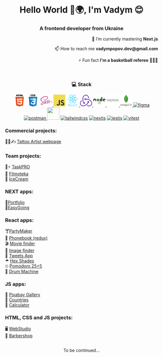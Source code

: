 <h1 align="center">Hello World 👋🌍, I'm Vadym 😊</h1>
<h3 align="center">A frontend developer from Ukraine</h3>
<div align="right">
 <p>🌱 I’m currently mastering <b>Next.js</b> </p>
 <p>📫 How to reach me <b>vadympopov.dev@gmail.com</b> </p>
 <p>⚡  Fun fact <b>I'm a basketball referee</b> 🏀🏀🏀</p>
</div>
<br>

<h3 align="center">💻 Stack</h3>
<p align="center">
 <a href="https://www.w3.org/html/" target="_blank" rel="noreferrer"><img src="https://raw.githubusercontent.com/devicons/devicon/master/icons/html5/html5-original-wordmark.svg" alt="html5" width="40" height="40"/></a> 
 <a href="https://www.w3schools.com/css/" target="_blank" rel="noreferrer"><img src="https://raw.githubusercontent.com/devicons/devicon/master/icons/css3/css3-original-wordmark.svg" alt="css3" width="40" height="40"/></a>
 <a href="https://sass-lang.com" target="_blank" rel="noreferrer"><img src="https://raw.githubusercontent.com/devicons/devicon/master/icons/sass/sass-original.svg" alt="sass" width="40" height="40"/> </a> 
 <a href="https://developer.mozilla.org/en-US/docs/Web/JavaScript" target="_blank" rel="noreferrer"><img src="https://raw.githubusercontent.com/devicons/devicon/master/icons/javascript/javascript-original.svg" alt="javascript" width="40" height="40"/></a> 
 <a href="https://reactjs.org/" target="_blank" rel="noreferrer"><img src="https://raw.githubusercontent.com/devicons/devicon/master/icons/react/react-original-wordmark.svg" alt="react" width="40" height="40"/> </a> 
 <a href="https://redux.js.org" target="_blank" rel="noreferrer"><img src="https://raw.githubusercontent.com/devicons/devicon/master/icons/redux/redux-original.svg" alt="redux" width="40" height="40"/> </a> 
 <a href="https://nodejs.org" target="_blank" rel="noreferrer"><img src="https://raw.githubusercontent.com/devicons/devicon/master/icons/nodejs/nodejs-original-wordmark.svg" alt="nodejs" width="40" height="40"/> </a> 
 <a href="https://expressjs.com" target="_blank" rel="noreferrer"><img src="https://raw.githubusercontent.com/devicons/devicon/master/icons/express/express-original-wordmark.svg" alt="express" width="40" height="40"/> </a> 
 <a href="https://www.mongodb.com/" target="_blank" rel="noreferrer"><img src="https://raw.githubusercontent.com/devicons/devicon/master/icons/mongodb/mongodb-original-wordmark.svg" alt="mongodb" width="40" height="40"/> </a> 
 <a href="https://www.figma.com/" target="_blank" rel="noreferrer"><img src="https://www.vectorlogo.zone/logos/figma/figma-icon.svg" alt="figma" width="40" height="40"/> </a> 
 <a href="https://postman.com" target="_blank" rel="noreferrer"><img src="https://www.vectorlogo.zone/logos/getpostman/getpostman-icon.svg" alt="postman" width="40" height="40"/> </a> 
  <a href="https://www.typescriptlang.org/" target="_blank" rel="noreferrer"><img src="https://cdn.jsdelivr.net/gh/devicons/devicon@latest/icons/typescript/typescript-original.svg" width="40" height="40" /></a>
  <a href="https://tailwindcss.com/" target="_blank" rel="noreferrer"><img src="https://cdn.jsdelivr.net/gh/devicons/devicon@latest/icons/tailwindcss/tailwindcss-original.svg"  alt="tailwindcss" width="40" height="40" /></a>
 <a href="https://nextjs.org/" target="_blank" rel="noreferrer"><img src="https://cdn.jsdelivr.net/gh/devicons/devicon@latest/icons/nextjs/nextjs-original.svg"  alt="nextjs" width="40" height="40" /></a> 
 <a href="https://jestjs.io/" target="_blank" rel="noreferrer"><img src="https://cdn.jsdelivr.net/gh/devicons/devicon@latest/icons/jest/jest-plain.svg"   alt="jestjs" width="40" height="40" /></a>
 <a href="https://vitest.dev/config/" target="_blank" rel="noreferrer"><img src="https://cdn.jsdelivr.net/gh/devicons/devicon@latest/icons/vitest/vitest-original.svg"   alt="vitest" width="40" height="40" /></a> 
</p>

<h3 align="left">Commercial projects:</h3>
 🐱‍👤✍ <a href="https://alinaivenko.com/" target="_blank">Tattoo Artist webpage</a><br>

 <h3 align="left">Team projects:</h3>
 📝⚡ <a href="https://github.com/ukrwebprom/TaskPro/" target="_blank">TaskPRO</a><br>
 🎥 <a href="https://deadlypants11.github.io/project/" target="_blank">Filmoteka</a><br>
 🍦 <a href="https://olexandryakowenko.github.io/team_project_9/" target="_blank">IceCream</a><br>


 <h3 align="left">NEXT apps:</h3>
🔗<a href="https://github.com/VadymPopov/next-portfolio" target="_blank">Portfolio</a><br>
🔮<a href="https://github.com/VadymPopov/next-easygoing" target="_blank">EasyGoing</a><br>
 

<h3 align="left">React apps:</h3>

 🍸<a href="https://github.com/VadymPopov/party-maker/" target="_blank">PartyMaker</a><br>
 📘 <a href="https://vadympopov.github.io/goit-react-hw-08-phonebook/" target="_blank">Phonebook (redux)</a><br>
 🎬 <a href="https://vadympopov.github.io/goit-react-hw-05-movies/" target="_blank">Movie finder</a><br>
 📸 <a href="https://vadympopov.github.io/goit-react-hw-04-images/" target="_blank">Image finder</a><br>
 🐥 <a href="https://vadympopov.github.io/tweets-app/" target="_blank">Tweets App</a><br>
 ☂  <a href="https://vadympopov.github.io/hex-shades/" target="_blank">Hex Shades</a><br>
 ⏲ <a href="https://vadympopov.github.io/pomodoro-timer/" target="_blank">Pomodoro 25+5</a><br>
 🥁 <a href="https://vadympopov.github.io/drum-machine/" target="_blank">Drum Machine</a><br>


<h3 align="left">JS apps:</h3>
 🎨 <a href="https://vadympopov.github.io/pixabay-gallery/" target="_blank">Pixabay Gallery</a><br>
 🚩 <a href="https://vadympopov.github.io/goit-js-hw-10/" target="_blank">Countries</a><br> 
 🧮 <a href="https://vadympopov.github.io/js-calculator/" target="_blank">Calculator</a><br> 
 

<h3 align="left">HTML, CSS and JS projects:</h3>
 🖥️ <a href="https://vadympopov.github.io/goit-markup-hw-08/" target="_blank">WebStudio</a><br>
 🧔 <a href="https://vadympopov.github.io/barbershop/" target="_blank">Barbershop</a><br>

 
<br>
<p align='center'>To be continued...</p>
<br>
